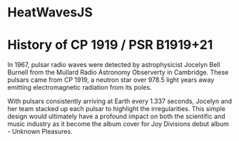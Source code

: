 # HeatWavesJS


# History of CP 1919 / PSR B1919+21 
In 1967, pulsar radio waves were detected by astrophysicist Jocelyn Bell Burnell from the Mullard Radio Astronomy Observerty in Cambridge.
These pulsars came from CP 1919, a neutron star over 978.5 light years away emitting electromagnetic radiation from its poles. 

With pulsars consistently arriving at Earth every 1.337 seconds, Jocelyn and her team stacked up each pulsar to highlight the irregularities. 
This simple design would ultimately have a profound impact on both the scientific and music industry as it become the album cover for Joy
Divisions debut album - Unknown Pleasures. 